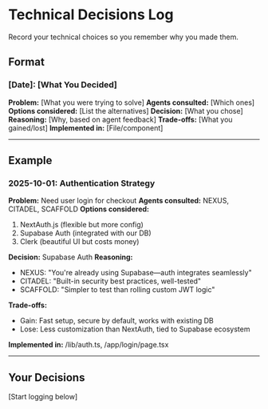 # Technical Decisions Log

Record your technical choices so you remember why you made them.

## Format

### [Date]: [What You Decided]
**Problem:** [What you were trying to solve]
**Agents consulted:** [Which ones]
**Options considered:** [List the alternatives]
**Decision:** [What you chose]
**Reasoning:** [Why, based on agent feedback]
**Trade-offs:** [What you gained/lost]
**Implemented in:** [File/component]

---

## Example

### 2025-10-01: Authentication Strategy
**Problem:** Need user login for checkout
**Agents consulted:** NEXUS, CITADEL, SCAFFOLD
**Options considered:**
1. NextAuth.js (flexible but more config)
2. Supabase Auth (integrated with our DB)
3. Clerk (beautiful UI but costs money)

**Decision:** Supabase Auth
**Reasoning:**
- NEXUS: "You're already using Supabase—auth integrates seamlessly"
- CITADEL: "Built-in security best practices, well-tested"
- SCAFFOLD: "Simpler to test than rolling custom JWT logic"

**Trade-offs:**
- Gain: Fast setup, secure by default, works with existing DB
- Lose: Less customization than NextAuth, tied to Supabase ecosystem

**Implemented in:** /lib/auth.ts, /app/login/page.tsx

---

## Your Decisions

[Start logging below]
